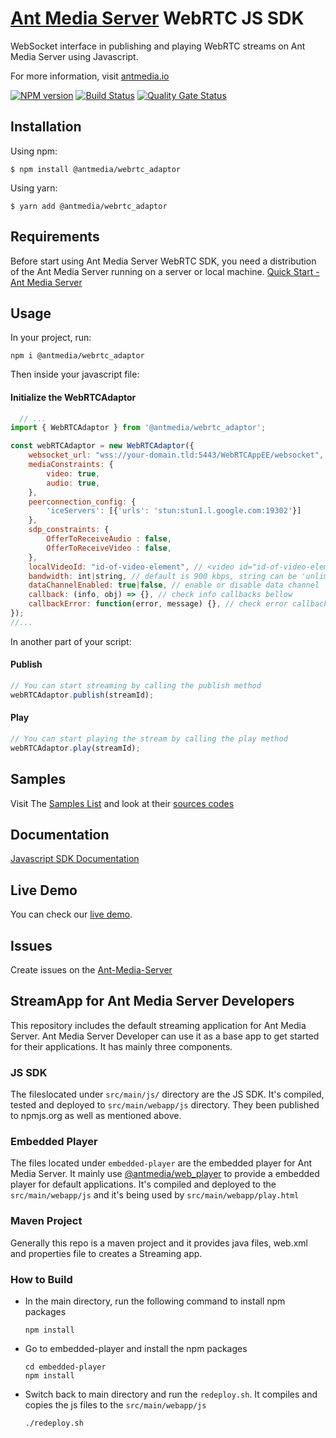 # [Ant Media Server](https://antmedia.io/) WebRTC JS SDK

WebSocket interface in publishing and playing WebRTC streams on Ant Media Server using Javascript.

For more information, visit [antmedia.io](https://antmedia.io)


[![NPM version](https://img.shields.io/badge/npm-v2.4.3-informational)](https://www.npmjs.com/package/@antmedia/webrtc_adaptor)
[![Build Status](https://api.travis-ci.com/ant-media/StreamApp.svg?branch=master)](https://app.travis-ci.com/github/ant-media/StreamApp)
[![Quality Gate Status](https://sonarcloud.io/api/project_badges/measure?project=io.antmedia%3Aant-media-server&metric=alert_status)](https://sonarcloud.io/dashboard?id=io.antmedia%3Aant-media-server)

## <a name="installation"></a>Installation

Using npm:
```shell
$ npm install @antmedia/webrtc_adaptor
```

Using yarn:
```shell
$ yarn add @antmedia/webrtc_adaptor
```

## <a name="requirements"></a>Requirements

Before start using Ant Media Server WebRTC SDK, you need a distribution of the Ant Media Server running on a server or local machine.
[Quick Start - Ant Media Server](https://antmedia.io/docs/)

## <a name="usage">Usage

In your project, run:

```
npm i @antmedia/webrtc_adaptor
```
Then inside your javascript file:
#### <a name="initialize">Initialize the WebRTCAdaptor
```javascript
  // ...
import { WebRTCAdaptor } from '@antmedia/webrtc_adaptor';

const webRTCAdaptor = new WebRTCAdaptor({
    websocket_url: "wss://your-domain.tld:5443/WebRTCAppEE/websocket",
    mediaConstraints: {
        video: true,
        audio: true,
    },
    peerconnection_config: {
        'iceServers': [{'urls': 'stun:stun1.l.google.com:19302'}]
    },
    sdp_constraints: {
        OfferToReceiveAudio : false,
        OfferToReceiveVideo : false,
    },
    localVideoId: "id-of-video-element", // <video id="id-of-video-element" autoplay muted></video>
    bandwidth: int|string, // default is 900 kbps, string can be 'unlimited'
    dataChannelEnabled: true|false, // enable or disable data channel
    callback: (info, obj) => {}, // check info callbacks bellow
    callbackError: function(error, message) {}, // check error callbacks bellow
});
//...
```
In another part of your script:
#### <a name="publish">Publish
```javascript
// You can start streaming by calling the publish method
webRTCAdaptor.publish(streamId);
```

#### <a name="play">Play
```javascript
// You can start playing the stream by calling the play method
webRTCAdaptor.play(streamId);
```

## Samples
Visit The [Samples List](https://antmedia.io/webrtc-samples/) and look at their [sources codes](https://github.com/ant-media/StreamApp/tree/master/src/main/webapp)

## <a name="documentation">Documentation
[Javascript SDK Documentation](https://antmedia.io/docs/guides/developer-sdk-and-api/sdk-integration/javascript-sdk/)

## <a name="livedemo">Live Demo
You can check our [live demo](https://antmedia.io/live-demo).

## <a name="issues">Issues
Create issues on the [Ant-Media-Server](https://github.com/ant-media/Ant-Media-Server/issues)


## StreamApp for Ant Media Server Developers 

This repository includes the default streaming application for Ant Media Server. Ant Media Server Developer can use it as a base app to get started for their applications.
It has mainly three components.

### JS SDK
  The fileslocated under `src/main/js/` directory are the JS SDK. It's compiled, tested and deployed to `src/main/webapp/js` directory.
  They been published to npmjs.org as well as mentioned above.

### Embedded Player
  The files located under `embedded-player` are the embedded player for Ant Media Server. It mainly use [@antmedia/web_player](https://www.npmjs.com/package/@antmedia/web_player)
  to provide a embedded player for default applications. It's compiled and deployed to the `src/main/webapp/js` and it's being used by `src/main/webapp/play.html`
  
### Maven Project
  Generally this repo is a maven project and it provides java files, web.xml and properties file to creates a Streaming app. 
  
### How to Build
- In the main directory, run the following command to install npm packages
  ```
  npm install
  ```
- Go to embedded-player and install the npm packages
  ```
  cd embedded-player
  npm install
  ```
- Switch back to main directory and run the `redeploy.sh`. It compiles and copies the js files to the `src/main/webapp/js` 
  ```
  ./redeploy.sh
  ```    


